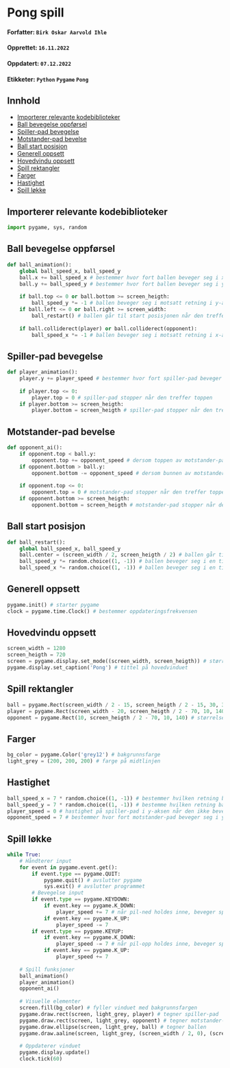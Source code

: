# Pong spill
#### Forfatter: `Birk Oskar Aarvold Ihle`
#### Opprettet: `16.11.2022`
#### Oppdatert: `07.12.2022`
#### Etikketer: `Python` `Pygame` `Pong`

## Innhold

* [Importerer relevante kodebiblioteker](#importerer-relevante-kodebiblioteker)
* [Ball bevegelse oppførsel](#ball-bevegelse-oppførsel)
* [Spiller-pad bevegelse](#spiller-pad-bevegelse)
* [Motstander-pad bevelse](#motstander-pad-bevelse)
* [Ball start posisjon](#ball-start-posisjon)
* [Generell oppsett](#generell-oppsett)
* [Hovedvindu oppsett](#hovedvindu-oppsett)
* [Spill rektangler](#spill-rektangler)
* [Farger](#farger)
* [Hastighet](#hastighet)
* [Spill løkke](#spill-løkke)

## Importerer relevante kodebiblioteker

```python
import pygame, sys, random
```

## Ball bevegelse oppførsel

```python
def ball_animation():
    global ball_speed_x, ball_speed_y
    ball.x += ball_speed_x # bestemmer hvor fort ballen beveger seg i x-aksen
    ball.y += ball_speed_y # bestemmer hvor fort ballen beveger seg i y-aksen
    
    if ball.top <= 0 or ball.bottom >= screen_heigth:
        ball_speed_y *= -1 # ballen beveger seg i motsatt retning i y-aksen når den treffer toppen eller bunnen
    if ball.left <= 0 or ball.right >= screen_width:
        ball_restart() # ballen går til start posisjonen når den treffer venstre eller høyre side
        
    if ball.colliderect(player) or ball.colliderect(opponent):
        ball_speed_x *= -1 # ballen beveger seg i motsatt retning i x-aksen når den treffer spiller-pad eller motstander-pad
```

## Spiller-pad bevegelse

```python	
def player_animation():
    player.y += player_speed # bestemmer hvor fort spiller-pad beveger seg i y-aksen
    
    if player.top <= 0:
        player.top = 0 # spiller-pad stopper når den treffer toppen
    if player.bottom >= screen_heigth:
        player.bottom = screen_heigth # spiller-pad stopper når den treffer bunnen
```
        
## Motstander-pad bevelse

```python	
def opponent_ai():
    if opponent.top < ball.y:
        opponent.top += opponent_speed # dersom toppen av motstander-pad er under ballen, beveger den seg oppover
    if opponent.bottom > ball.y:
        opponent.bottom -= opponent_speed # dersom bunnen av motstander-pad er over ballen, beveger den seg nedover
    
    if opponent.top <= 0:
        opponent.top = 0 # motstander-pad stopper når den treffer toppen
    if opponent.bottom >= screen_heigth:
        opponent.bottom = screen_heigth # motstander-pad stopper når den treffer bunnen
```
        
## Ball start posisjon

```python
def ball_restart():
    global ball_speed_x, ball_speed_y
    ball.center = (screen_width / 2, screen_heigth / 2) # ballen går til midten av banen
    ball_speed_y *= random.choice((1, -1)) # ballen beveger seg i en tilfeldig retning i y-aksen
    ball_speed_x *= random.choice((1, -1)) # ballen beveger seg i en tilfeldig retning i x-aksen
```

## Generell oppsett
    
```python
pygame.init() # starter pygame
clock = pygame.time.Clock() # bestemmer oppdateringsfrekvensen
```

## Hovedvindu oppsett

```python
screen_width = 1280
screen_heigth = 720
screen = pygame.display.set_mode((screen_width, screen_heigth)) # størrelse på hovedvinduet
pygame.display.set_caption('Pong') # tittel på hovedvinduet
```

## Spill rektangler

```python
ball = pygame.Rect(screen_width / 2 - 15, screen_heigth / 2 - 15, 30, 30) # størrelse på ballen
player = pygame.Rect(screen_width - 20, screen_heigth / 2 - 70, 10, 140) # størrelse på spiller-pad
opponent = pygame.Rect(10, screen_heigth / 2 - 70, 10, 140) # størrelse på motstander-pad
```

## Farger

```python
bg_color = pygame.Color('grey12') # bakgrunnsfarge
light_grey = (200, 200, 200) # farge på midtlinjen
```

## Hastighet

```python
ball_speed_x = 7 * random.choice((1, -1)) # bestemmer hvilken retning ballen beveger seg i x-aksen
ball_speed_y = 7 * random.choice((1, -1)) # bestemme hvilken retning ballen beveger seg i y-aksen
player_speed = 0 # hastighet på spiller-pad i y-aksen når den ikke beveger seg
opponent_speed = 7 # bestemmer hvor fort motstander-pad beveger seg i y-aksen
```

## Spill løkke

```python
while True:
    # Håndterer input
    for event in pygame.event.get():
        if event.type == pygame.QUIT:
            pygame.quit() # avslutter pygame
            sys.exit() # avslutter programmet
        # Bevegelse input
        if event.type == pygame.KEYDOWN:
            if event.key == pygame.K_DOWN:
                player_speed += 7 # når pil-ned holdes inne, beveger spiller-pad seg nedover
            if event.key == pygame.K_UP:
                player_speed -= 7
        if event.type == pygame.KEYUP:
            if event.key == pygame.K_DOWN:
                player_speed -= 7 # når pil-opp holdes inne, beveger spiller-pad seg oppover
            if event.key == pygame.K_UP:
                player_speed += 7
    
    # Spill funksjoner
    ball_animation()
    player_animation()
    opponent_ai()
            
    # Visuelle elementer
    screen.fill(bg_color) # fyller vinduet med bakgrunnsfargen
    pygame.draw.rect(screen, light_grey, player) # tegner spiller-pad
    pygame.draw.rect(screen, light_grey, opponent) # tegner motstander-pad
    pygame.draw.ellipse(screen, light_grey, ball) # tegner ballen
    pygame.draw.aaline(screen, light_grey, (screen_width / 2, 0), (screen_width / 2, screen_heigth)) # tegner midtlinjen
            
    # Oppdaterer vinduet
    pygame.display.update()
    clock.tick(60)
```